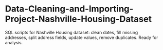 # Data-Cleaning-and-Importing-Project-Nashville-Housing-Dataset
SQL scripts for Nashville Housing dataset: clean dates, fill missing addresses, split address fields, update values, remove duplicates. Ready for analysis.
